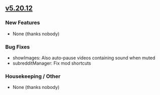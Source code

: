 ## [v5.20.12](https://github.com/honestbleeps/Reddit-Enhancement-Suite/releases/v5.20.12)

### New Features

- None (thanks nobody)

### Bug Fixes

- showImages: Also auto-pause videos containing sound when muted
- subredditManager: Fix mod shortcuts

### Housekeeping / Other

- None (thanks nobody)
